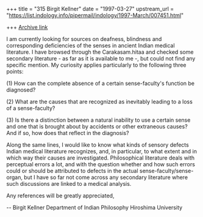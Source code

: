 +++
title = "315 Birgit Kellner"
date = "1997-03-27"
upstream_url = "https://list.indology.info/pipermail/indology/1997-March/007451.html"

+++
[Archive link](https://list.indology.info/pipermail/indology/1997-March/007451.html)

I am currently looking for sources on deafness, blindness and
corresponding deficiencies of the senses in ancient Indian medical
literature. I have browsed through the Carakasam.hitaa and checked some
secondary literature - as far as it is available to me -, but could not
find any specific mention. My curiosity applies particularly to the
following three points: 

(1) How can the complete absence of a certain sense-faculty's function
be diagnosed?

(2) What are the causes that are recognized as inevitably leading to a
loss of a sense-faculty?

(3) Is there a distinction between a natural inability to use a certain
sense and one that is brought about by accidents or other extraneous
causes? And if so, how does that reflect in the diagnosis?

Along the same lines, I would like to know what kinds of sensory defects
Indian medical literature recognizes, and, in particular, to what extent
and in which way their causes are investigated. Philosophical literature
deals with perceptual errors a lot, and with the question whether and
how such errors could or should be attributed to defects in the actual
sense-faculty/sense-organ, but I have so far not come across any
secondary literature where such discussions are linked to a medical
analysis. 

Any references will be greatly appreciated, 

-- 
Birgit Kellner
Department of Indian Philosophy
Hiroshima University






